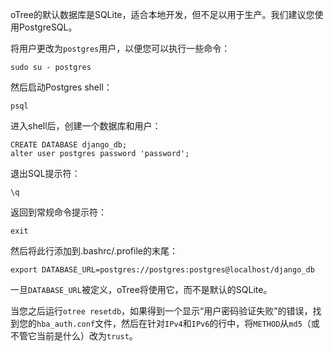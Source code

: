 oTree的默认数据库是SQLite，适合本地开发，但不足以用于生产。我们建议您使用PostgreSQL。

将用户更改为`postgres`用户，以便您可以执行一些命令：

```text
sudo su - postgres
```

然后启动Postgres shell：

```text
psql
```

进入shell后，创建一个数据库和用户：

```text
CREATE DATABASE django_db;
alter user postgres password 'password';
```

退出SQL提示符：

```text
\q
```

返回到常规命令提示符：

```text
exit
```

然后将此行添加到.bashrc/.profile的末尾：

```text
export DATABASE_URL=postgres://postgres:postgres@localhost/django_db
```

一旦`DATABASE_URL`被定义，oTree将使用它，而不是默认的SQLite。

当您之后运行`otree resetdb`，如果得到一个显示“用户密码验证失败”的错误，找到您的`hba_auth.conf`文件，然后在针对`IPv4`和`IPv6`的行中，将`METHOD`从`md5`（或不管它当前是什么）改为`trust`。